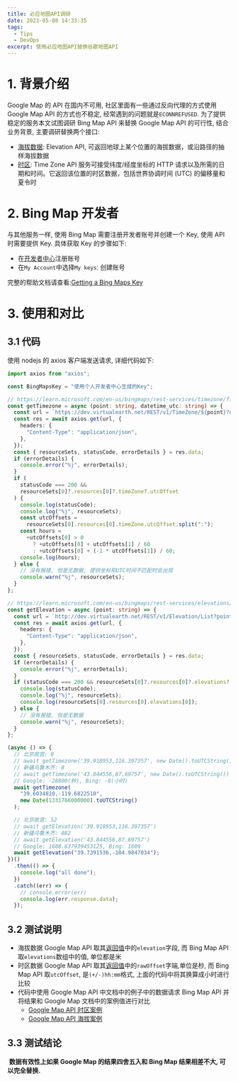 ```yaml
---
title: 必应地图API调研
date: 2023-05-08 14:33:35
tags:
  - Tips
  - DevOps
excerpt: 使用必应地图API替换谷歌地图API
---
```


# 1. 背景介绍

Google Map 的 API 在国内不可用, 社区里面有一些通过反向代理的方式使用 Google Map API 的方式也不稳定, 经常遇到的问题就是`ECONNREFUSED`. 为了提供稳定的服务本文试图调研 Bing Map API 来替换 Google Map API 的可行性, 结合业务背景, 主要调研替换两个接口:

- [海拔数据](https://developers.google.com/maps/documentation/elevation/overview?hl=zh-cn): Elevation API, 可返回地球上某个位置的海拔数据，或沿路径的抽样海拔数据
- [时区](https://maps.googleapis.com/maps/api/timezone/json): Time Zone API 服务可接受纬度/经度坐标的 HTTP 请求以及所需的日期和时间。它返回该位置的时区数据，包括世界协调时间 (UTC) 的偏移量和夏令时

# 2. Bing Map 开发者

与其他服务一样, 使用 Bing Map 需要注册开发者账号并创建一个 Key, 使用 API 时需要提供 Key. 具体获取 Key 的步骤如下:

- 在[开发者中心](https://www.bingmapsportal.com/)注册账号
- 在`My Account`中选择`My keys`: 创建账号

完整的帮助文档请查看:[Getting a Bing Maps Key](https://learn.microsoft.com/en-us/bingmaps/getting-started/bing-maps-dev-center-help/getting-a-bing-maps-key)

# 3. 使用和对比

## 3.1 代码

使用 nodejs 的 axios 客户端发送请求, 详细代码如下:

```typescript
import axios from "axios";

const BingMapsKey = "使用个人开发者中心生成的Key";

// https://learn.microsoft.com/en-us/bingmaps/rest-services/timezone/find-time-zone
const getTimezone = async (point: string, datetime_utc: string) => {
  const url = `https://dev.virtualearth.net/REST/v1/TimeZone/${point}?datetime=${datetime_utc}&key=${BingMapsKey}`;
  const res = await axios.get(url, {
    headers: {
      "Content-Type": "application/json",
    },
  });
  const { resourceSets, statusCode, errorDetails } = res.data;
  if (errorDetails) {
    console.error("%j", errorDetails);
  }
  if (
    statusCode === 200 &&
    resourceSets[0]?.resources[0]?.timeZone?.utcOffset
  ) {
    console.log(statusCode);
    console.log("%j", resourceSets);
    const utcOffsets =
      resourceSets[0].resources[0].timeZone.utcOffset.split(":");
    const hours =
      +utcOffsets[0] > 0
        ? +utcOffsets[0] + utcOffsets[1] / 60
        : +utcOffsets[0] + (-1 * utcOffsets[1]) / 60;
    console.log(hours);
  } else {
    // 没有报错, 但是无数据, 提供坐标和UTC时间不匹配时会出现
    console.warn("%j", resourceSets);
  }
};

// https://learn.microsoft.com/en-us/bingmaps/rest-services/elevations/get-elevations
const getElevation = async (point: string) => {
  const url = `http://dev.virtualearth.net/REST/v1/Elevation/List?points=${point}&key=${BingMapsKey}`;
  const res = await axios.get(url, {
    headers: {
      "Content-Type": "application/json",
    },
  });
  const { resourceSets, statusCode, errorDetails } = res.data;
  if (errorDetails) {
    console.error("%j", errorDetails);
  }
  if (statusCode === 200 && resourceSets[0]?.resources[0]?.elevations?.length) {
    console.log(statusCode);
    console.log("%j", resourceSets);
    console.log(resourceSets[0].resources[0].elevations[0]);
  } else {
    // 没有报错, 但是无数据
    console.warn("%j", resourceSets);
  }
};

(async () => {
  // 北京故宫: 8
  // await getTimezone('39.918953,116.397357', new Date().toUTCString())
  // 新疆乌鲁木齐: 8
  // await getTimezone('43.844556,87.69757', new Date().toUTCString())
  // Google: -28800(秒), Bing: -8(小时)
  await getTimezone(
    "39.6034810,-119.6822510",
    new Date(1331766000000).toUTCString()
  );

  // 北京故宫: 52
  // await getElevation('39.918953,116.397357')
  // 新疆乌鲁木齐: 882
  // await getElevation('43.844556,87.69757')
  // Google: 1608.637939453125, Bing: 1609
  await getElevation("39.7391536,-104.9847034");
})()
  .then(() => {
    console.log("all done");
  })
  .catch((err) => {
    // console.error(err)
    console.log(err.response.data);
  });
```

## 3.2 测试说明

- 海拔数据 Google Map API 取其[返回值](https://developers.google.com/maps/documentation/elevation/start?hl=zh-cn#sample-request)中的`elevation`字段, 而 Bing Map API 取`elevations`数组中的值, 单位都是米
- 时区数据 Google Map API 取其[返回值](https://developers.google.com/maps/documentation/timezone/requests-timezone?hl=zh-cn#TimeZoneResponse)中的`rawOffset`字端,单位是秒, 而 Bing Map API 取`utcOffset`, 是`(+/-)hh:mm`格式, 上面的代码中将其换算成小时进行比较
- 代码中使用 Google Map API 中文档中的例子中的数据请求 Bing Map API 并将结果和 Google Map 文档中的案例值进行对比
  - [Google Map API 时区案例](https://developers.google.com/maps/documentation/timezone/requests-timezone?hl=zh-cn#TimeZoneResponse)
  - [Google Map API 海拔案例](https://developers.google.com/maps/documentation/elevation/start?hl=zh-cn#sample-request)

## 3.3 测试结论

​ **数据有效性上如果 Google Map 的结果四舍五入和 Bing Map 结果相差不大, 可以完全替换.**
